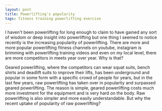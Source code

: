 ```yaml
---
layout: post
title: Powerlifting's popularity
tags: fitness training powerlifting exercise
---
```


I haven't been powerlifting for long enough to claim to have gained any
sort of wisdom or deep insight into powerlifting but one thing I seemed to
notice recently is the increasing popularity of powerlifting. There are more
and more popular powerlifting fitness channels on youtube, instagram is brimming
with powerlifting training videos and even on my local level, there are more
competitors in meets year over year. Why is that?

Geared powerlifting, where the competitors can wear squat suits, bench shirts and deadlift suits
to improve their lifts, has been underground and popular in some form with a specific crowd of people
for years, but in the last few years, raw powerlifting has taken over in popularity and surpassed
geared powerlifting. The reason is simple, geared powerlifting costs much more investment for the
equipment and is very hard on the body. Raw powerlifting is also simpler and more easily understandable.
But why the recent uptake of popularity of raw powerlifting?
